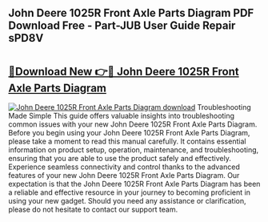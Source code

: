 ## John Deere 1025R Front Axle Parts Diagram PDF Download Free - Part-JUB User Guide Repair sPD8V

# <h2><a href="http://dftmwa8.blite.top/?on=John+Deere+1025R+Front+Axle+Parts+Diagram">🔗Download New 👉🔴 John Deere 1025R Front Axle Parts Diagram</a></h2>

[![John Deere 1025R Front Axle Parts Diagram download](https://i.imgur.com/lujVjoI.png)](http://dftmwa8.blite.top/?on=John+Deere+1025R+Front+Axle+Parts+Diagram)
Troubleshooting Made Simple This guide offers valuable insights into troubleshooting common issues with your new John Deere 1025R Front Axle Parts Diagram. Before you begin using your John Deere 1025R Front Axle Parts Diagram, please take a moment to read this manual carefully. It contains essential information on product setup, operation, maintenance, and troubleshooting, ensuring that you are able to use the product safely and effectively. Experience seamless connectivity and control thanks to the advanced features of your new John Deere 1025R Front Axle Parts Diagram. Our expectation is that the John Deere 1025R Front Axle Parts Diagram has been a reliable and effective resource in your journey to becoming proficient in using your new gadget. Should you need any assistance or clarification, please do not hesitate to contact our support team.

